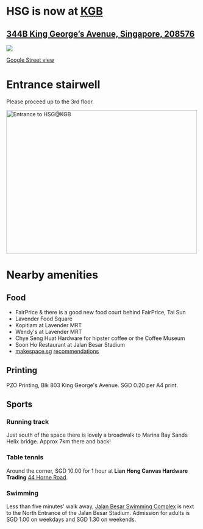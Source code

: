<h1>HSG is now at <a href=http://www.flickr.com/photos/hendry/10849527296><abbr title="King George's Building">KGB</abbr></a></h1>

<h2><a href="https://maps.google.com.sg/?q=344B%20King%20George%20Avenue,%20Singapore,%20208576">344B King George&#8217;s Avenue, Singapore, 208576</a></h2>

<p><img src="http://maps.googleapis.com/maps/api/staticmap?zoom=16&amp;size=1200x600&amp;maptype=roadmap&amp;markers=%7C1.3104381856185,103.86247224201&amp;sensor=true" /></p>

[Google Street view](https://www.google.com/maps/views/view/111275777733753676700/photo/aap1HsPKpIQAAAAGOpJOlg?gl=sg&heading=310&pitch=59&fovy=75)

# Entrance stairwell

Please proceed up to the 3rd floor.

<a href="http://www.flickr.com/photos/hendry/10849464725" title="Entrance to HSG@KGB by Kai Hendry, on Flickr"><img src="//farm3.staticflickr.com/2852/10849464725_833858d6ba.jpg" width="500" height="375" alt="Entrance to HSG@KGB"></a>

# Nearby amenities

## Food

* FairPrice & there is a good new food court behind FairPrice, Tai Sun
* Lavender Food Square
* Kopitiam at Lavender MRT
* Wendy's at Lavender MRT
* Chye Seng Huat Hardware for hipster coffee or the Coffee Museum
* Soon Ho Restaurant at Jalan Besar Stadium
* [makespace.sg](http://makespace.sg/) [recommendations](https://hackpad.com/Best-Eating-Places-around-Makespace-fySmJkJGhwq)

## Printing

PZO Printing, Blk 803 King George's Avenue. SGD 0.20 per A4 print.

## Sports

### Running track

Just south of the space there is lovely a broadwalk to Marina Bay Sands Helix bridge. Approx 7km there and back!

### Table tennis

Around the corner, SGD 10.00 for 1 hour at __Lian Hong Canvas Hardware Trading__ [44 Horne Road](https://maps.google.com.sg/maps?q=44+Horne+Road&hl=en&z=17).

### Swimming

Less than five minutes' walk away, [Jalan Besar Swimming Complex](http://www.singaporeswimming.com/pools/jalan-besar-swimming-pool/) is next to the North Entrance of the Jalan Besar Stadium. Admission for adults is SGD 1.00 on weekdays and SGD 1.30 on weekends.
